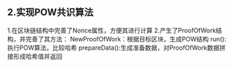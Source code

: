 ## 2.实现POW共识算法
1.在区块链结构中完善了Nonce属性，方便其进行计算
2.产生了ProofOfWork结构，并完善了其方法：
    NewProofOfWork：根据目标区块，生成POW结构
    run():执行POW算法，比较哈希
    prepareData():生成准备数据，对ProofOfWork数据拼接形成哈希值并返回